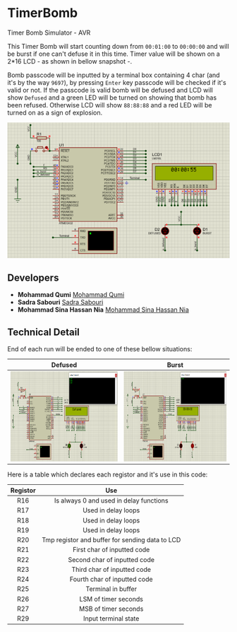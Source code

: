 # TimerBomb
Timer Bomb Simulator - AVR

This Timer Bomb will start counting down from `00:01:00` to `00:00:00` and will be burst if one can't defuse it in this time.
Timer value will be shown on a 2*16 LCD - as shown in bellow snapshot -.

Bomb passcode will be inputted by a terminal box containing 4 char (and it's by the way `9697`), by pressing `Enter` key passcode will be checked if it's valid or not. If the passcode is valid bomb will be defused and LCD will show `Defused` and a green LED will be turned on showing that bomb has been refused. Otherwise LCD will show `88:88:88` and a red LED will be turned on as a sign of explosion.

<img src="https://github.com/sadrasabouri/TimerBomb/blob/main/Others/Shematics.png">

## Developers

* **Mohammad Qumi** [Mohammad Qumi](https://github.com/Mohammad-Qumi)
* **Sadra Sabouri** [Sadra Sabouri](https://github.com/sadrasabouri)
* **Mohammad Sina Hassan Nia** [Mohammad Sina Hassan Nia](https://github.com/sinahsnn)

## Technical Detail

End of each run will be ended to one of these bellow situations:

| Defused | Burst |
|:-------:|:-------:|
| <img width="435" height="204" src="https://github.com/sadrasabouri/TimerBomb/blob/main/Others/Defused.PNG"> | <img width="435" height="204" src="https://github.com/sadrasabouri/TimerBomb/blob/main/Others/Burst.PNG"> |

Here is a table which declares each registor and it's use in this code:

| Registor | Use |
|:-------:|:-------:|
| R16 | Is always 0 and used in delay functions |
| R17 | Used in delay loops |
| R18 | Used in delay loops |
| R19 | Used in delay loops |
| R20 | Tmp registor and buffer for sending data to LCD |
| R21 | First char of inputted code |
| R22 | Second char of inputted code |
| R23 | Third char of inputted code |
| R24 | Fourth char of inputted code |
| R25 | Terminal in buffer |
| R26 | LSM of timer seconds |
| R27 | MSB of timer seconds |
| R29 | Input terminal state |
